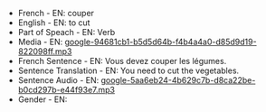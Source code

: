 - French - EN: couper
- English - EN: to cut
- Part of Speach - EN: Verb
- Media - EN:  [google-94681cb1-b5d5d64b-f4b4a4a0-d85d9d19-822098ff.mp3](53.mp3)
- French Sentence - EN: Vous devez couper les légumes.
- Sentence Translation - EN: You need to cut the vegetables.
- Sentence Audio - EN:  [google-5aa6eb24-4b629c7b-d8ca22be-b0cd297b-e44f93e7.mp3](12.mp3)
- Gender - EN: 